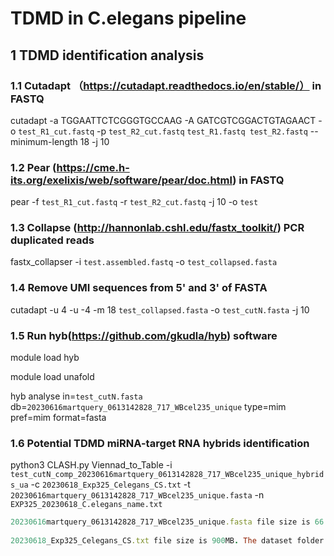 # TDMD in C.elegans pipeline
## 1 TDMD identification analysis
### 1.1 Cutadapt （https://cutadapt.readthedocs.io/en/stable/） in FASTQ
cutadapt -a TGGAATTCTCGGGTGCCAAG -A GATCGTCGGACTGTAGAACT -o `test_R1_cut.fastq` -p `test_R2_cut.fastq` `test_R1.fastq test_R2.fastq` --minimum-length 18 -j 10

### 1.2 Pear (https://cme.h-its.org/exelixis/web/software/pear/doc.html) in FASTQ
pear -f `test_R1_cut.fastq` -r `test_R2_cut.fastq` -j 10 -o `test`

### 1.3 Collapse (http://hannonlab.cshl.edu/fastx_toolkit/) PCR duplicated reads
fastx_collapser  -i `test.assembled.fastq` -o `test_collapsed.fasta`

### 1.4 Remove UMI sequences from 5' and 3' of FASTA
cutadapt -u 4 -u -4 -m 18 `test_collapsed.fasta` -o `test_cutN.fasta` -j 10              

### 1.5 Run hyb(https://github.com/gkudla/hyb) software
module load hyb

module load unafold

hyb analyse in=`test_cutN.fasta` db=`20230616martquery_0613142828_717_WBcel235_unique` type=mim pref=mim format=fasta

### 1.6 Potential TDMD miRNA-target RNA hybrids identification
python3 CLASH.py Viennad_to_Table -i `test_cutN_comp_20230616martquery_0613142828_717_WBcel235_unique_hybrids_ua` -c `20230618_Exp325_Celegans_CS.txt` -t `20230616martquery_0613142828_717_WBcel235_unique.fasta` -n `EXP325_20230618_C.elegans_name.txt`

```ruby
20230616martquery_0613142828_717_WBcel235_unique.fasta file size is 66.1MB. The dataset folder has a small size file, called 20230616martquery_0613142828_717_WBcel235_unique_small.fasta.
  
20230618_Exp325_Celegans_CS.txt file size is 900MB. The dataset folder has a small size file, called 20230616martquery_0613142828_717_WBcel235_unique_small.txt.
```

  
